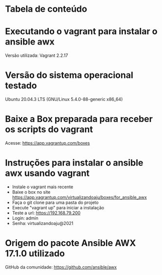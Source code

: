 Tabela de conteúdo
==================

# Executando o vagrant para instalar o ansible awx

Versão utilizada: Vagrant 2.2.17

# Versão do sistema operacional testado

Ubuntu 20.04.3 LTS (GNU/Linux 5.4.0-88-generic x86_64)

# Baixe a Box preparada para receber os scripts do vagrant

Acesse: https://app.vagrantup.com/boxes

# Instruções para instalar o ansible awx usando vagrant

* Instale o vagrant mais recente
* Baixe o box no site https://app.vagrantup.com/virtualizandoaju/boxes/for_ansible_awx
* Faça o git clone para uma pasta do projeto
* Execute "vagrant up" para iniciar a instalação
* Teste a url: https://192.168.79.200
* Login: admin
* Senha: virtualizandoaju@2021

# Origem do pacote Ansible AWX 17.1.0  utilizado 

GitHub da comunidade: https://github.com/ansible/awx
